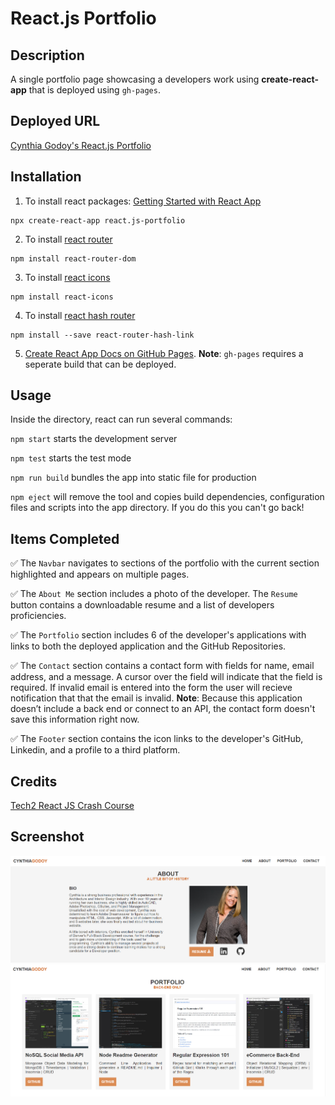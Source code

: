 # React.js Portfolio

## Description
A single portfolio page showcasing a developers work using **create-react-app** that is deployed using `gh-pages`.

## Deployed URL
[Cynthia Godoy's React.js Portfolio](https://cynthiagodoy.github.io/react.js-portfolio/)

## Installation

1. To install react packages: [Getting Started with React App](https://create-react-app.dev/docs/getting-started/)
```
npx create-react-app react.js-portfolio
```

2. To install [react router](https://www.npmjs.com/package/react-router)
```
npm install react-router-dom
```

3. To install [react icons](https://www.npmjs.com/package/react-icons)
```
npm install react-icons
```

4. To install [react hash router](https://www.npmjs.com/package/react-router-hash-link)
```
npm install --save react-router-hash-link
```

5. [Create React App Docs on GitHub Pages](https://create-react-app.dev/docs/deployment/#github-pages). **Note**: `gh-pages` requires a seperate build that can be deployed. 

## Usage
Inside the directory, react can run several commands:

`npm start` starts the development server

`npm test` starts the test mode

`npm run build` bundles the app into static file for production

`npm eject` will remove the tool and copies build dependencies, configuration files and scripts into the app directory. If you do this you can't go back!

## Items Completed

✅ The `Navbar` navigates to sections of the portfolio with the current section highlighted and appears on multiple pages.

✅ The `About Me` section includes a photo of the developer. The `Resume` button contains a downloadable resume and a list of developers proficiencies.

✅ The `Portfolio` section includes 6 of the developer's applications with links to both the deployed application and the GitHub Repositories.

✅ The `Contact` section contains a contact form with fields for name, email address, and a message. A cursor over the field will indicate that the field is required. If invalid email is entered into the form the user will recieve notification that that the email is invalid. **Note**: Because this application doesn’t include a back end or connect to an API, the contact form doesn't save this information right now.

✅ The `Footer` section contains the icon links to the developer's GitHub, Linkedin, and a profile to a third platform.

## Credits
[Tech2 React JS Crash Course](https://www.youtube.com/watch?v=0h2b4ftbZcU&ab_channel=Tech2etc)

## Screenshot
![](src/assets/Screenshot.PNG)
![](src/assets/Screenshot2.PNG)